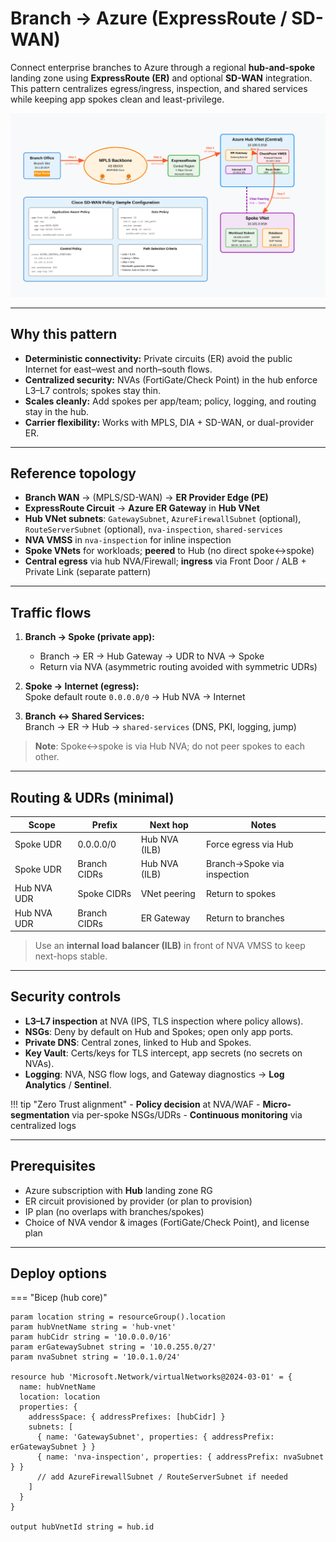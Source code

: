 # Branch → Azure (ExpressRoute / SD-WAN)

Connect enterprise branches to Azure through a regional **hub-and-spoke** landing zone using **ExpressRoute (ER)** and optional **SD-WAN** integration. This pattern centralizes egress/ingress, inspection, and shared services while keeping app spokes clean and least-privilege.

![Branch to Azure](../diagrams/branch-to-azure.svg)

---

## Why this pattern

- **Deterministic connectivity:** Private circuits (ER) avoid the public Internet for east–west and north–south flows.
- **Centralized security:** NVAs (FortiGate/Check Point) in the hub enforce L3–L7 controls; spokes stay thin.
- **Scales cleanly:** Add spokes per app/team; policy, logging, and routing stay in the hub.
- **Carrier flexibility:** Works with MPLS, DIA + SD-WAN, or dual-provider ER.

---

## Reference topology

- **Branch WAN** → (MPLS/SD-WAN) → **ER Provider Edge (PE)**
- **ExpressRoute Circuit** → **Azure ER Gateway** in **Hub VNet**
- **Hub VNet subnets**: `GatewaySubnet`, `AzureFirewallSubnet` (optional), `RouteServerSubnet` (optional), `nva-inspection`, `shared-services`
- **NVA VMSS** in `nva-inspection` for inline inspection
- **Spoke VNets** for workloads; **peered** to Hub (no direct spoke↔spoke)
- **Central egress** via hub NVA/Firewall; **ingress** via Front Door / ALB + Private Link (separate pattern)

---

## Traffic flows

1. **Branch → Spoke (private app):**
   - Branch → ER → Hub Gateway → UDR to NVA → Spoke
   - Return via NVA (asymmetric routing avoided with symmetric UDRs)

2. **Spoke → Internet (egress):**  
   Spoke default route `0.0.0.0/0` → Hub NVA → Internet

3. **Branch ↔ Shared Services:**  
   Branch → ER → Hub → `shared-services` (DNS, PKI, logging, jump)

> **Note**: Spoke↔spoke is via Hub NVA; do not peer spokes to each other.

---

## Routing & UDRs (minimal)

| Scope        | Prefix             | Next hop        | Notes                         |
|--------------|--------------------|-----------------|-------------------------------|
| Spoke UDR    | 0.0.0.0/0          | Hub NVA (ILB)   | Force egress via Hub          |
| Spoke UDR    | Branch CIDRs       | Hub NVA (ILB)   | Branch→Spoke via inspection   |
| Hub NVA UDR  | Spoke CIDRs        | VNet peering    | Return to spokes              |
| Hub NVA UDR  | Branch CIDRs       | ER Gateway      | Return to branches            |

> Use an **internal load balancer (ILB)** in front of NVA VMSS to keep next-hops stable.

---

## Security controls

- **L3–L7 inspection** at NVA (IPS, TLS inspection where policy allows).
- **NSGs**: Deny by default on Hub and Spokes; open only app ports.
- **Private DNS**: Central zones, linked to Hub and Spokes.
- **Key Vault**: Certs/keys for TLS intercept, app secrets (no secrets on NVAs).
- **Logging**: NVA, NSG flow logs, and Gateway diagnostics → **Log Analytics** / **Sentinel**.

!!! tip "Zero Trust alignment"
    - **Policy decision** at NVA/WAF
    - **Micro-segmentation** via per-spoke NSGs/UDRs
    - **Continuous monitoring** via centralized logs

---

## Prerequisites

- Azure subscription with **Hub** landing zone RG
- ER circuit provisioned by provider (or plan to provision)
- IP plan (no overlaps with branches/spokes)
- Choice of NVA vendor & images (FortiGate/Check Point), and license plan

---

## Deploy options

=== "Bicep (hub core)"
```bicep
param location string = resourceGroup().location
param hubVnetName string = 'hub-vnet'
param hubCidr string = '10.0.0.0/16'
param erGatewaySubnet string = '10.0.255.0/27'
param nvaSubnet string = '10.0.1.0/24'

resource hub 'Microsoft.Network/virtualNetworks@2024-03-01' = {
  name: hubVnetName
  location: location
  properties: {
    addressSpace: { addressPrefixes: [hubCidr] }
    subnets: [
      { name: 'GatewaySubnet', properties: { addressPrefix: erGatewaySubnet } }
      { name: 'nva-inspection', properties: { addressPrefix: nvaSubnet } }
      // add AzureFirewallSubnet / RouteServerSubnet if needed
    ]
  }
}

output hubVnetId string = hub.id

